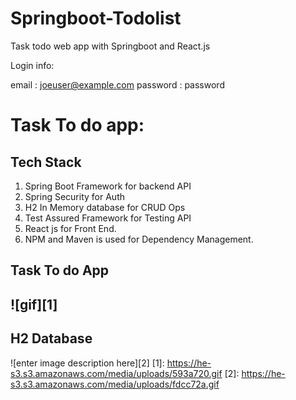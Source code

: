 # Springboot-Todolist
Task todo web app with Springboot and React.js 

Login info:

email : joeuser@example.com
password : password 


# Task To do app:

## Tech Stack 

 1. Spring Boot Framework for backend API
 2. Spring Security for Auth 
 3. H2 In Memory database for CRUD Ops
 4. Test Assured Framework for Testing API
 5. React js for Front End.
 6. NPM and Maven is used for Dependency Management.




## Task To do App

 

![gif][1]
----------


## H2 Database 

![enter image description here][2]
  [1]: https://he-s3.s3.amazonaws.com/media/uploads/593a720.gif
  [2]: https://he-s3.s3.amazonaws.com/media/uploads/fdcc72a.gif
